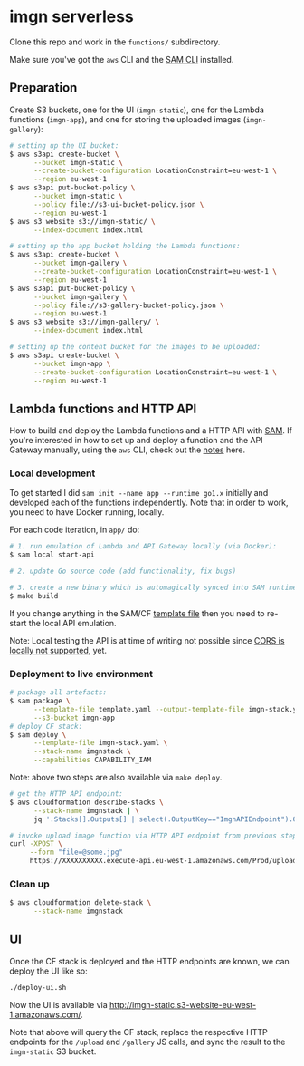# imgn serverless

Clone this repo and work in the `functions/` subdirectory.

Make sure you've got the `aws` CLI and the [SAM CLI](https://github.com/awslabs/aws-sam-cli) installed.

## Preparation

Create S3 buckets, one for the UI (`imgn-static`), one for the Lambda functions (`imgn-app`), and one for storing the uploaded images (`imgn-gallery`):

```bash
# setting up the UI bucket:
$ aws s3api create-bucket \
      --bucket imgn-static \
      --create-bucket-configuration LocationConstraint=eu-west-1 \
      --region eu-west-1
$ aws s3api put-bucket-policy \
      --bucket imgn-static \
      --policy file://s3-ui-bucket-policy.json \
      --region eu-west-1
$ aws s3 website s3://imgn-static/ \
      --index-document index.html

# setting up the app bucket holding the Lambda functions:
$ aws s3api create-bucket \
      --bucket imgn-gallery \
      --create-bucket-configuration LocationConstraint=eu-west-1 \
      --region eu-west-1
$ aws s3api put-bucket-policy \
      --bucket imgn-gallery \
      --policy file://s3-gallery-bucket-policy.json \
      --region eu-west-1
$ aws s3 website s3://imgn-gallery/ \
      --index-document index.html

# setting up the content bucket for the images to be uploaded:
$ aws s3api create-bucket \
      --bucket imgn-app \
      --create-bucket-configuration LocationConstraint=eu-west-1 \
      --region eu-west-1
```

## Lambda functions and HTTP API

How to build and deploy the Lambda functions and a HTTP API with [SAM](https://github.com/awslabs/serverless-application-model). If you're interested in how to set up and deploy a function and the API Gateway manually, using the `aws` CLI, check out the [notes](low-level/) here.

### Local development

To get started I did `sam init --name app --runtime go1.x` initially and developed each of the functions independently. Note that in order to work, you need to have Docker running, locally.

For each code iteration, in `app/` do:

```bash
# 1. run emulation of Lambda and API Gateway locally (via Docker):
$ sam local start-api

# 2. update Go source code (add functionality, fix bugs)

# 3. create a new binary which is automagically synced into SAM runtime:
$ make build
```

If you change anything in the SAM/CF [template file](app/template.yaml) then you need to re-start the local API emulation.

Note: Local testing the API is at time of writing not possible since [CORS is locally not supported](https://github.com/awslabs/aws-sam-cli/issues/323), yet.

### Deployment to live environment

```bash
# package all artefacts:
$ sam package \
      --template-file template.yaml --output-template-file imgn-stack.yaml \
      --s3-bucket imgn-app
# deploy CF stack:
$ sam deploy \
      --template-file imgn-stack.yaml \
      --stack-name imgnstack \
      --capabilities CAPABILITY_IAM
```

Note: above two steps are also available via `make deploy`.

```bash
# get the HTTP API endpoint:
$ aws cloudformation describe-stacks \
      --stack-name imgnstack | \
      jq '.Stacks[].Outputs[] | select(.OutputKey=="ImgnAPIEndpoint").OutputValue' -r

# invoke upload image function via HTTP API endpoint from previous step:
curl -XPOST \
     --form "file=@some.jpg" 
     https://XXXXXXXXXX.execute-api.eu-west-1.amazonaws.com/Prod/upload/
```

### Clean up

```bash
$ aws cloudformation delete-stack \
      --stack-name imgnstack
```

## UI

Once the CF stack is deployed and the HTTP endpoints are known, we can deploy the UI like so:

```bash
./deploy-ui.sh
```

Now the UI is available via http://imgn-static.s3-website-eu-west-1.amazonaws.com/.

Note that above will query the CF stack, replace the respective HTTP endpoints for the
`/upload` and `/gallery` JS calls, and sync the result to the `imgn-static` S3 bucket.